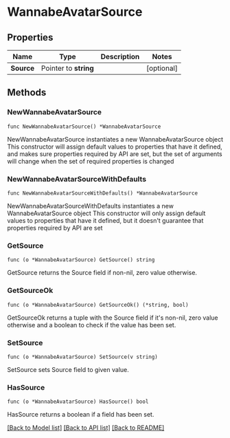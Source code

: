 # WannabeAvatarSource

## Properties

Name | Type | Description | Notes
------------ | ------------- | ------------- | -------------
**Source** | Pointer to **string** |  | [optional] 

## Methods

### NewWannabeAvatarSource

`func NewWannabeAvatarSource() *WannabeAvatarSource`

NewWannabeAvatarSource instantiates a new WannabeAvatarSource object
This constructor will assign default values to properties that have it defined,
and makes sure properties required by API are set, but the set of arguments
will change when the set of required properties is changed

### NewWannabeAvatarSourceWithDefaults

`func NewWannabeAvatarSourceWithDefaults() *WannabeAvatarSource`

NewWannabeAvatarSourceWithDefaults instantiates a new WannabeAvatarSource object
This constructor will only assign default values to properties that have it defined,
but it doesn't guarantee that properties required by API are set

### GetSource

`func (o *WannabeAvatarSource) GetSource() string`

GetSource returns the Source field if non-nil, zero value otherwise.

### GetSourceOk

`func (o *WannabeAvatarSource) GetSourceOk() (*string, bool)`

GetSourceOk returns a tuple with the Source field if it's non-nil, zero value otherwise
and a boolean to check if the value has been set.

### SetSource

`func (o *WannabeAvatarSource) SetSource(v string)`

SetSource sets Source field to given value.

### HasSource

`func (o *WannabeAvatarSource) HasSource() bool`

HasSource returns a boolean if a field has been set.


[[Back to Model list]](../README.md#documentation-for-models) [[Back to API list]](../README.md#documentation-for-api-endpoints) [[Back to README]](../README.md)


